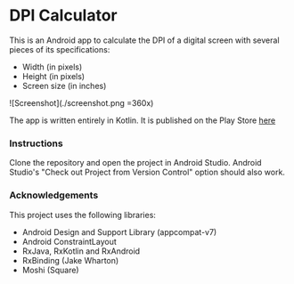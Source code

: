 # DPI Calculator
This is an Android app to calculate the DPI of a digital screen with several pieces of its specifications:
- Width (in pixels)
- Height (in pixels)
- Screen size (in inches)

![Screenshot](./screenshot.png =360x)

The app is written entirely in Kotlin. It is published on the Play Store [here](https://play.google.com/store/apps/details?id=com.duncan.dpi)

### Instructions
Clone the repository and open the project in Android Studio. Android Studio's "Check out Project from Version Control" option should also work.

### Acknowledgements
This project uses the following libraries:
- Android Design and Support Library (appcompat-v7)
- Android ConstraintLayout
- RxJava, RxKotlin and RxAndroid
- RxBinding (Jake Wharton)
- Moshi (Square)
